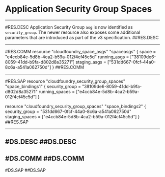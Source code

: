 # Application Security Group Spaces


-----------------
#RES.DESC
Application Security Group `asg`  is now identified as `security_group`. The newer resource also exposes some additional parameters that are introduced as part of the v3 specification.
##RES.DESC

------------------
#RES.COMM
resource "cloudfoundry_space_asgs" "spaceasgs" {
    space        = "e4ccb84e-5d8b-4ca2-b59a-012f4cf45c5d"
    running_asgs = ["38109de6-8059-41dd-b9fa-d802d8a35271"]
    staging_asgs = ["531dd667-0fcf-44a0-8c6a-a541a062750d"]
}
##RES.COMM

--------------------
#RES.SAP
resource "cloudfoundry_security_group_spaces" "space_bindings1" {
  security_group = "38109de6-8059-41dd-b9fa-d802d8a35271"
  running_spaces = ["e4ccb84e-5d8b-4ca2-b59a-012f4cf45c5d"]
}

resource "cloudfoundry_security_group_spaces" "space_bindings2" {
  security_group = "531dd667-0fcf-44a0-8c6a-a541a062750d"
  staging_spaces = ["e4ccb84e-5d8b-4ca2-b59a-012f4cf45c5d"]
}
##RES.SAP

---------------

#DS.DESC
##DS.DESC
----------------

#DS.COMM
##DS.COMM
-----------------

#DS.SAP
##DS.SAP